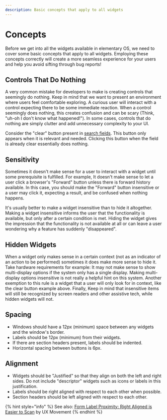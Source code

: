 ```yaml
---
description: Basic concepts that apply to all widgets
---
```


# Concepts

Before we get into all the widgets available in elementary OS, we need to cover some basic concepts that apply to all widgets. Employing these concepts correctly will create a more seamless experience for your users and help you avoid sifting through bug reports!

## Controls That Do Nothing

A very common mistake for developers to make is creating controls that seemingly do nothing. Keep in mind that we want to present an environment where users feel comfortable exploring. A curious user will interact with a control expecting there to be some immediate reaction. When a control seemingly does nothing, this creates confusion and can be scary \(Think, "uh-oh I don't know what happened!"\). In some cases, controls that do nothing are simply clutter and add unnecessary complexity to your UI.

Consider the "clear" button present in [search fields](ui-toolkit-elements/#search-fields). This button only appears when it is relevant and needed. Clicking this button when the field is already clear essentially does nothing.

## Sensitivity

Sometimes it doesn't make sense for a user to interact with a widget until some prerequisite is fulfilled. For example, It doesn't make sense to let a user click a browser's "Forward" button unless there is forward history available. In this case, you should make the "Forward" button insensitive or a user may click it, expecting a result, and be confused when nothing happens.

It's usually better to make a widget insensitive than to hide it altogether. Making a widget insensitive informs the user that the functionality is available, but only after a certain condition is met. Hiding the widget gives the impression that the functionality is not available at all or can leave a user wondering why a feature has suddenly "disappeared".

## Hidden Widgets

When a widget only makes sense in a certain context \(not as an indicator of an action to be performed\) sometimes it does make more sense to hide it. Take hardware requirements for example: It may not make sense to show multi-display options if the system only has a single display. Making multi-display options insensitive is not really a helpful hint on this system. Another exemption to this rule is a widget that a user will only look for in context, like the clear button example above. Finally, Keep in mind that insensitive items will still be recognized by screen readers and other assistive tech, while hidden widgets will not.

## Spacing

* Windows should have a 12px \(minimum\) space between any widgets and the window's border.
* Labels should be 12px \(minimum\) from their widgets.
* If there are section headers present, labels should be indented.
* Horizontal spacing between buttons is 6px.

## Alignment

* Widgets should be "Justified" so that they align on both the left and right sides. Do not include "descriptor" widgets such as icons or labels in this justification.
* Labels should be right aligned with respect to each other when possible.
* Section headers should be left aligned with respect to each other.

{% hint style="info" %}
See also: [Form Label Proximity: Right Aligned is Easier to Scan](http://uxmovement.com/forms/form-label-proximity-right-aligned-is-easier-to-scan) by UX Movement
{% endhint %}

